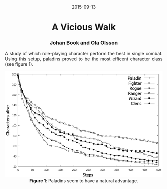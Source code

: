 <p align="center">2015-09-13</p>
<h1 align="center">A Vicious Walk</h1>
<h3 align="center">Johan Book and Ola Olsson</h3>

<p align="justify">
A study of which role-playing character perform the best in single combat. Using this setup, paladins proved to be the most efficent character class (see figure 1).
</p>

<p align="center">
<img src="https://raw.githubusercontent.com/JohanBook/vicious_walk/master/graph.png" alt="Graph">
<br>
 <b>Figure 1</b>: Paladins seem to have a natural advantage.
</p>
